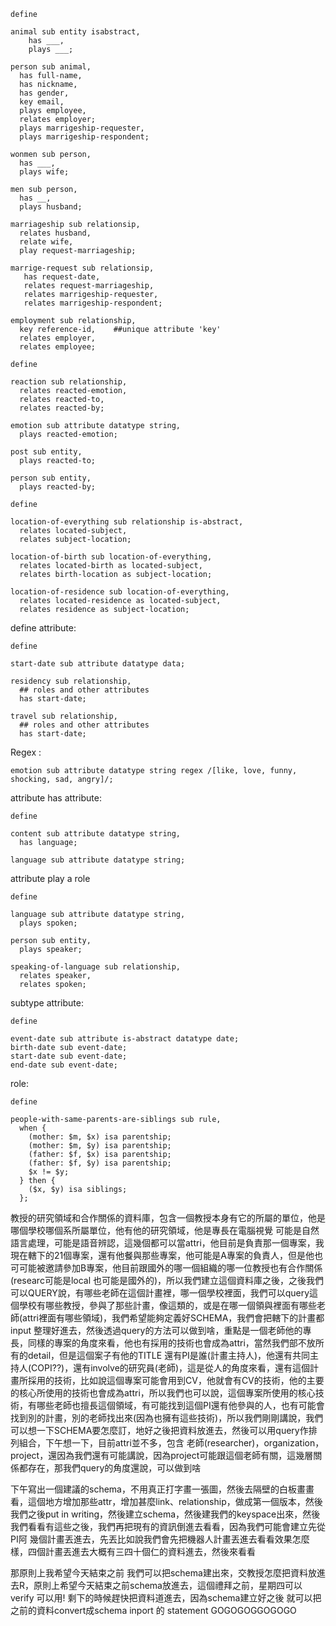 

```Graql
define

animal sub entity isabstract,
	has ___,
	plays ___;

person sub animal,
  has full-name,
  has nickname,
  has gender,
  key email,
  plays employee,
  relates employer;
  plays marrigeship-requester,
  plays marrigeship-respondent;
  
wonmen sub person,
  has ___,
  plays wife;

men sub person,
  has __,
  plays husband;
	
marriageship sub relationsip,
  relates husband,
  relate wife,
  play request-marriageship;
  
marrige-request sub relationsip,
   has request-date,
   relates request-marriageship,
   relates marrigeship-requester,
   relates marrigeship-respondent;
  
employment sub relationship,
  key reference-id,    ##unique attribute 'key'
  relates employer,
  relates employee;
```

```
define

reaction sub relationship,
  relates reacted-emotion,
  relates reacted-to,
  relates reacted-by;

emotion sub attribute datatype string,
  plays reacted-emotion;

post sub entity,
  plays reacted-to;

person sub entity,
  plays reacted-by;
```

```
define

location-of-everything sub relationship is-abstract,
  relates located-subject,
  relates subject-location;

location-of-birth sub location-of-everything,
  relates located-birth as located-subject,
  relates birth-location as subject-location;

location-of-residence sub location-of-everything,
  relates located-residence as located-subject,
  relates residence as subject-location;
```



define attribute:

```
define

start-date sub attribute datatype data;

residency sub relationship,
  ## roles and other attributes
  has start-date;

travel sub relationship,
  ## roles and other attributes
  has start-date;
```



Regex : 

```
emotion sub attribute datatype string regex /[like, love, funny, shocking, sad, angry]/;
```



attribute has attribute:

```
define

content sub attribute datatype string,
  has language;

language sub attribute datatype string;
```



attribute play a role

```
define

language sub attribute datatype string,
  plays spoken;

person sub entity,
  plays speaker;

speaking-of-language sub relationship,
  relates speaker,
  relates spoken;
```



subtype attribute:

```
define

event-date sub attribute is-abstract datatype date;
birth-date sub event-date;
start-date sub event-date;
end-date sub event-date;

```



role:

```
define

people-with-same-parents-are-siblings sub rule,
  when {
    (mother: $m, $x) isa parentship;
    (mother: $m, $y) isa parentship;
    (father: $f, $x) isa parentship;
    (father: $f, $y) isa parentship;
    $x != $y;
  } then {
    ($x, $y) isa siblings;
  };
```



教授的研究領域和合作關係的資料庫，包含一個教授本身有它的所屬的單位，他是哪個學校哪個系所屬單位，他有他的研究領域，他是專長在電腦視覺 可能是自然語言處理，可能是語音辨認，這幾個都可以當attri，他目前是負責那一個專案，我現在轄下的21個專案，還有他餐與那些專案，他可能是A專案的負責人，但是他也可可能被邀請參加B專案，他目前跟國外的哪一個組織的哪一位教授也有合作關係(researc可能是local 也可能是國外的)，所以我們建立這個資料庫之後，之後我們可以QUERY說，有哪些老師在這個計畫裡，哪一個學校裡面，我們可以query這個學校有哪些教授，參與了那些計畫，像這類的，或是在哪一個領與裡面有哪些老師(attri裡面有哪些領域)，我們希望能夠定義好SCHEMA，我們會把轄下的計畫都input 整理好進去，然後透過query的方法可以做到啥，重點是一個老師他的專長，同樣的專案的角度來看，他也有採用的技術也會成為attri，當然我們部不放所有的detail，但是這個案子有他的TITLE 還有PI是誰(計畫主持人)，他還有共同主持人(COPI??)，還有involve的研究員(老師)，這是從人的角度來看，還有這個計畫所採用的技術，比如說這個專案可能會用到CV，他就會有CV的技術，他的主要的核心所使用的技術也會成為attri，所以我們也可以說，這個專案所使用的核心技術，有哪些老師也擅長這個領域，有可能找到這個PI還有他參與的人，也有可能會找到別的計畫，別的老師找出來(因為也擁有這些技術)，所以我們剛剛講說，我們可以想一下SCHEMA要怎麼訂，地好之後把資料放進去，然後可以用query作排列組合，下午想一下，目前attri並不多，包含 老師(researcher)，organization，project，還因為我們還有可能講說，因為project可能跟這個老師有關，這幾層關係都存在，那我們query的角度還說，可以做到啥



下午寫出一個建議的schema，不用真正打字畫一張圖，然後去隔壁的白板畫畫看，這個地方增加那些attr，增加甚麼link、relationship，做成第一個版本，然後我們之後put in writing，然後建立schema，然後建我們的keyspace出來，然後我們看看有這些之後，我們再把現有的資訊倒進去看看，因為我們可能會建立先從PI阿 幾個計畫丟進去，先丟比如說我們會先把機器人計畫丟進去看看效果怎麼樣，四個計畫丟進去大概有三四十個仁的資料進去，然後來看看



那原則上我希望今天結束之前 我們可以把schema建出來，交教授怎麼把資料放進去R，原則上希望今天結束之前schema放進去，這個禮拜之前，星期四可以verify 可以用! 剩下的時候趕快把資料道進去，因為schema建立好之後 就可以把之前的資料convert成schema inport 的 statement GOGOGOGGOGOGO